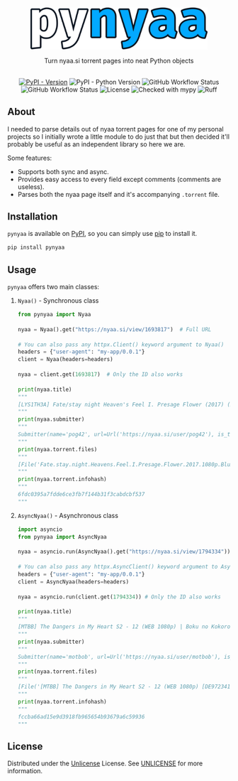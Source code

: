 <br/>
<p align="center">
  <a href="https://github.com/Ravencentric/pynyaa">
    <img src="https://raw.githubusercontent.com/Ravencentric/pynyaa/main/docs/assets/logo.png" alt="Logo" width="400">
  </a>
  <p align="center">
    Turn nyaa.si torrent pages into neat Python objects
    <br/>
    <br/>
  </p>
</p>

<p align="center">
<a href="https://pypi.org/project/pynyaa/"><img src="https://img.shields.io/pypi/v/pynyaa" alt="PyPI - Version" ></a>
<img src="https://img.shields.io/pypi/pyversions/pynyaa" alt="PyPI - Python Version">
<img src="https://img.shields.io/github/actions/workflow/status/Ravencentric/pynyaa/release.yml?" alt="GitHub Workflow Status">
<img src="https://img.shields.io/github/actions/workflow/status/Ravencentric/pynyaa/test.yml?label=tests" alt="GitHub Workflow Status">
<img src="https://img.shields.io/github/license/Ravencentric/pynyaa" alt="License">
<img src="https://www.mypy-lang.org/static/mypy_badge.svg" alt="Checked with mypy">
<img src="https://img.shields.io/endpoint?url=https://raw.githubusercontent.com/astral-sh/ruff/main/assets/badge/v2.json" alt="Ruff">
</p>


## About

I needed to parse details out of nyaa torrent pages for one of my personal projects so I initially wrote a little module to do just that but then decided it'll probably be useful as an independent library so here we are.

Some features:

- Supports both sync and async.
- Provides easy access to every field except comments (comments are useless).
- Parses both the nyaa page itself and it's accompanying `.torrent` file.

## Installation

`pynyaa` is available on [PyPI](https://pypi.org/project/pynyaa/), so you can simply use [pip](https://github.com/pypa/pip) to install it.

```sh
pip install pynyaa
```

## Usage

`pynyaa` offers two main classes:

1. `Nyaa()` - Synchronous class

      ```py
      from pynyaa import Nyaa

      nyaa = Nyaa().get("https://nyaa.si/view/1693817")  # Full URL

      # You can also pass any httpx.Client() keyword argument to Nyaa()
      headers = {"user-agent": "my-app/0.0.1"}
      client = Nyaa(headers=headers)

      nyaa = client.get(1693817)  # Only the ID also works

      print(nyaa.title)
      """
      [LYS1TH3A] Fate/stay night Heaven's Feel I. Presage Flower (2017) (BD 1080p HEVC x265 10-bit Opus) [Dual-Audio]
      """
      print(nyaa.submitter)
      """
      Submitter(name='pog42', url=Url('https://nyaa.si/user/pog42'), is_trusted=False, is_banned=False)
      """
      print(nyaa.torrent.files)
      """
      [File('Fate.stay.night.Heavens.Feel.I.Presage.Flower.2017.1080p.BluRay.Opus5.1.H.265-LYS1TH3A.mkv', size=12263052206)]
      """
      print(nyaa.torrent.infohash)
      """
      6fdc0395a7fdde6ce3fb7f144b31f3cabdcbf537
      """
      ```

2. `AsyncNyaa()` - Asynchronous class

      ```py
      import asyncio
      from pynyaa import AsyncNyaa

      nyaa = asyncio.run(AsyncNyaa().get("https://nyaa.si/view/1794334")) # Full URL

      # You can also pass any httpx.AsyncClient() keyword argument to AsyncNyaa()
      headers = {"user-agent": "my-app/0.0.1"}
      client = AsyncNyaa(headers=headers)

      nyaa = asyncio.run(client.get(1794334)) # Only the ID also works

      print(nyaa.title)
      """
      [MTBB] The Dangers in My Heart S2 - 12 (WEB 1080p) | Boku no Kokoro no Yabai Yatsu S2
      """
      print(nyaa.submitter)
      """
      Submitter(name='motbob', url=Url('https://nyaa.si/user/motbob'), is_trusted=True, is_banned=False)
      """
      print(nyaa.torrent.files)
      """
      [File('[MTBB] The Dangers in My Heart S2 - 12 (WEB 1080p) [DE972341].mkv', size=758024360)]
      """
      print(nyaa.torrent.infohash)
      """
      fccba66ad15e9d3918fb965654b93679a6c59936
      """
      ```

## License

Distributed under the [Unlicense](https://choosealicense.com/licenses/unlicense/) License. See [UNLICENSE](https://github.com/Ravencentric/pynyaa/blob/main/UNLICENSE) for more information.